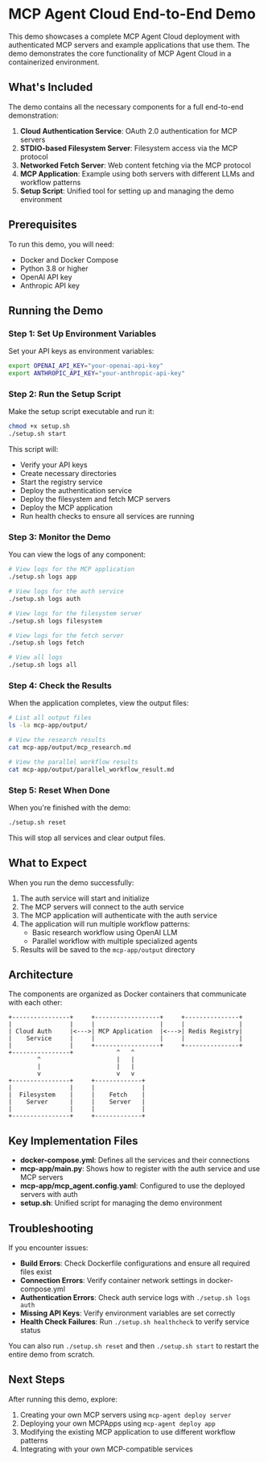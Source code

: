 # MCP Agent Cloud End-to-End Demo

This demo showcases a complete MCP Agent Cloud deployment with authenticated MCP servers and example applications that use them. The demo demonstrates the core functionality of MCP Agent Cloud in a containerized environment.

## What's Included

The demo contains all the necessary components for a full end-to-end demonstration:

1. **Cloud Authentication Service**: OAuth 2.0 authentication for MCP servers
2. **STDIO-based Filesystem Server**: Filesystem access via the MCP protocol
3. **Networked Fetch Server**: Web content fetching via the MCP protocol
4. **MCP Application**: Example using both servers with different LLMs and workflow patterns
5. **Setup Script**: Unified tool for setting up and managing the demo environment

## Prerequisites

To run this demo, you will need:

- Docker and Docker Compose
- Python 3.8 or higher
- OpenAI API key
- Anthropic API key

## Running the Demo

### Step 1: Set Up Environment Variables

Set your API keys as environment variables:

```bash
export OPENAI_API_KEY="your-openai-api-key"
export ANTHROPIC_API_KEY="your-anthropic-api-key"
```

### Step 2: Run the Setup Script

Make the setup script executable and run it:

```bash
chmod +x setup.sh
./setup.sh start
```

This script will:
- Verify your API keys
- Create necessary directories
- Start the registry service
- Deploy the authentication service
- Deploy the filesystem and fetch MCP servers
- Deploy the MCP application
- Run health checks to ensure all services are running

### Step 3: Monitor the Demo

You can view the logs of any component:

```bash
# View logs for the MCP application
./setup.sh logs app

# View logs for the auth service
./setup.sh logs auth

# View logs for the filesystem server
./setup.sh logs filesystem

# View logs for the fetch server
./setup.sh logs fetch

# View all logs
./setup.sh logs all
```

### Step 4: Check the Results

When the application completes, view the output files:

```bash
# List all output files
ls -la mcp-app/output/

# View the research results
cat mcp-app/output/mcp_research.md

# View the parallel workflow results
cat mcp-app/output/parallel_workflow_result.md
```

### Step 5: Reset When Done

When you're finished with the demo:

```bash
./setup.sh reset
```

This will stop all services and clear output files.

## What to Expect

When you run the demo successfully:

1. The auth service will start and initialize
2. The MCP servers will connect to the auth service
3. The MCP application will authenticate with the auth service
4. The application will run multiple workflow patterns:
   - Basic research workflow using OpenAI LLM
   - Parallel workflow with multiple specialized agents
5. Results will be saved to the `mcp-app/output` directory

## Architecture

The components are organized as Docker containers that communicate with each other:

```
+----------------+     +------------------+     +---------------+
|                |     |                  |     |               |
| Cloud Auth     |<--->| MCP Application  |<--->| Redis Registry|
|    Service     |     |                  |     |               |
|                |     +------------------+     +---------------+
+----------------+            ^   ^
        ^                     |   |
        |                     |   |
        v                     v   v
+----------------+     +-------------+
|                |     |             |
|  Filesystem    |     |    Fetch    |
|    Server      |     |    Server   |
|                |     |             |
+----------------+     +-------------+
```

## Key Implementation Files

- **docker-compose.yml**: Defines all the services and their connections
- **mcp-app/main.py**: Shows how to register with the auth service and use MCP servers
- **mcp-app/mcp_agent.config.yaml**: Configured to use the deployed servers with auth
- **setup.sh**: Unified script for managing the demo environment

## Troubleshooting

If you encounter issues:

- **Build Errors**: Check Dockerfile configurations and ensure all required files exist
- **Connection Errors**: Verify container network settings in docker-compose.yml
- **Authentication Errors**: Check auth service logs with `./setup.sh logs auth`
- **Missing API Keys**: Verify environment variables are set correctly
- **Health Check Failures**: Run `./setup.sh healthcheck` to verify service status

You can also run `./setup.sh reset` and then `./setup.sh start` to restart the entire demo from scratch.

## Next Steps

After running this demo, explore:

1. Creating your own MCP servers using `mcp-agent deploy server`
2. Deploying your own MCPApps using `mcp-agent deploy app`
3. Modifying the existing MCP application to use different workflow patterns
4. Integrating with your own MCP-compatible services